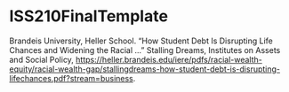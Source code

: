 # ISS210FinalTemplate

Brandeis University, Heller School. “How Student Debt Is Disrupting Life Chances and Widening the Racial ...” Stalling Dreams, Institutes on Assets and Social Policy, https://heller.brandeis.edu/iere/pdfs/racial-wealth-equity/racial-wealth-gap/stallingdreams-how-student-debt-is-disrupting-lifechances.pdf?stream=business. 
